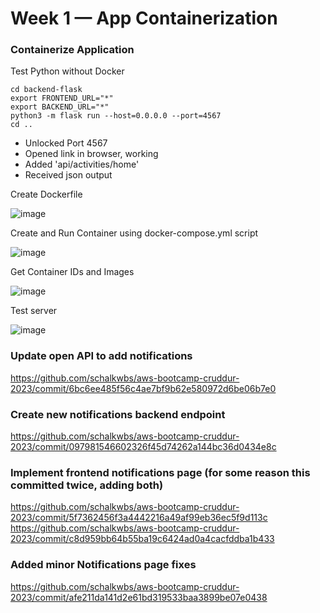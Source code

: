 # Week 1 — App Containerization

### Containerize Application
Test Python without Docker

``` 
cd backend-flask
export FRONTEND_URL="*"
export BACKEND_URL="*"
python3 -m flask run --host=0.0.0.0 --port=4567
cd ..
```
- Unlocked Port 4567
- Opened link in browser, working
- Added 'api/activities/home'
- Received json output

Create Dockerfile

![image](https://user-images.githubusercontent.com/26598534/222984485-4c0bcd4e-809c-481b-954c-74b050296cd8.png)

Create and Run Container using docker-compose.yml script

![image](https://user-images.githubusercontent.com/26598534/222984688-c66617bc-93ba-4053-a61f-211c7982a08c.png)

Get Container IDs and Images

![image](https://user-images.githubusercontent.com/26598534/222984759-505ce1bc-d28c-48ec-a4cb-427107daf12f.png)

Test server

![image](https://user-images.githubusercontent.com/26598534/222984890-e51c0c24-ed33-45f2-bd72-e91060873494.png)

### Update open API to add notifications

https://github.com/schalkwbs/aws-bootcamp-cruddur-2023/commit/6bc6ee485f56c4ae7bf9b62e580972d6be06b7e0

### Create new notifications backend endpoint

https://github.com/schalkwbs/aws-bootcamp-cruddur-2023/commit/097981546602326f45d74262a144bc36d0434e8c

### Implement frontend notifications page (for some reason this committed twice, adding both)

https://github.com/schalkwbs/aws-bootcamp-cruddur-2023/commit/5f7362456f3a4442216a49af99eb36ec5f9d113c
https://github.com/schalkwbs/aws-bootcamp-cruddur-2023/commit/c8d959bb64b55ba19c6424ad0a4cacfddba1b433

### Added minor Notifications page fixes 

https://github.com/schalkwbs/aws-bootcamp-cruddur-2023/commit/afe211da141d2e61bd319533baa3899be07e0438

